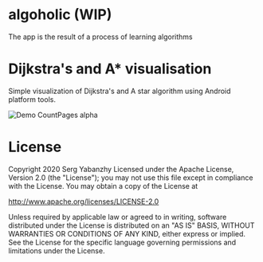 # algoholic (WIP)
The app is the result of a process of learning algorithms

# Dijkstra's and A* visualisation
Simple visualization of Dijkstra's and A star algorithm using Android platform tools.

![Demo CountPages alpha](https://i.imgur.com/OsvVlEF.gif)


# License
Copyright 2020 Serg Yabanzhy
Licensed under the Apache License, Version 2.0 (the "License"); you may not use this file except in compliance with the License. You may obtain a copy of the License at

http://www.apache.org/licenses/LICENSE-2.0

Unless required by applicable law or agreed to in writing, software distributed under the License is distributed on an "AS IS" BASIS, WITHOUT WARRANTIES OR CONDITIONS OF ANY KIND, either express or implied. See the License for the specific language governing permissions and limitations under the License.


